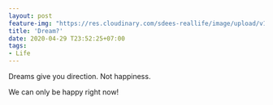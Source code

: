```yaml
---
layout: post
feature-img: "https://res.cloudinary.com/sdees-reallife/image/upload/v1555658919/sample_feature_img.png"
title: 'Dream?'
date: 2020-04-29 T23:52:25+07:00
tags:
- Life
---
```

Dreams give you direction. Not happiness.

<i class="fa fa-child" style="color:plum"></i>

We can only be happy right now!
